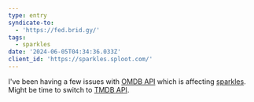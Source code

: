 ```yaml
---
type: entry
syndicate-to:
  - 'https://fed.brid.gy/'
tags:
  - sparkles
date: '2024-06-05T04:34:36.033Z'
client_id: 'https://sparkles.sploot.com/'
---
```

I've been having a few issues with [OMDB API](https://www.omdbapi.com/) which is affecting [sparkles](https://sparkles.sploot.com). Might be time to switch to [TMDB API](https://developer.themoviedb.org/docs/getting-started).
